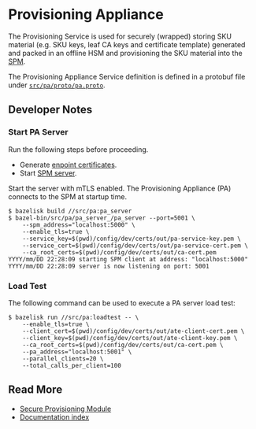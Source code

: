 # Provisioning Appliance

The Provisioning Service is used for securely (wrapped) storing SKU material
(e.g. SKU keys, leaf CA keys and certificate template) generated and packed
in an offline HSM and provisioning the SKU material into the [SPM](spm.md).

The Provisioning Appliance Service definition is defined in a protobuf file
under [`src/pa/proto/pa.proto`](../src/pa/proto/pa.proto).

## Developer Notes

### Start PA Server

Run the following steps before proceeding.

* Generate [enpoint certificates](auth.md#endpoint-certificates).
* Start [SPM server](spm.md#start-spm-server).

Start the server with mTLS enabled. The Provisioning Appliance (PA) connects to the
SPM at startup time.

```console
$ bazelisk build //src/pa:pa_server
$ bazel-bin/src/pa/pa_server_/pa_server --port=5001 \
    --spm_address="localhost:5000" \
    --enable_tls=true \
    --service_key=$(pwd)/config/dev/certs/out/pa-service-key.pem \
    --service_cert=$(pwd)/config/dev/certs/out/pa-service-cert.pem \
    --ca_root_certs=$(pwd)/config/dev/certs/out/ca-cert.pem
YYYY/mm/DD 22:28:09 starting SPM client at address: "localhost:5000"
YYYY/mm/DD 22:28:09 server is now listening on port: 5001
```

### Load Test

The following command can be used to execute a PA server load test:

```console
$ bazelisk run //src/pa:loadtest -- \
    --enable_tls=true \
    --client_cert=$(pwd)/config/dev/certs/out/ate-client-cert.pem \
    --client_key=$(pwd)/config/dev/certs/out/ate-client-key.pem \
    --ca_root_certs=$(pwd)/config/dev/certs/out/ca-cert.pem \
    --pa_address="localhost:5001" \
    --parallel_clients=20 \
    --total_calls_per_client=100
```

## Read More

* [Secure Provisioning Module](spm.md)
* [Documentation index](README.md)
